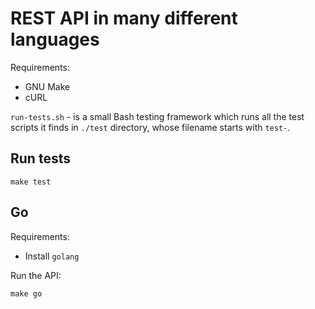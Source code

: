 # REST API in many different languages

Requirements:
- GNU Make
- cURL

`run-tests.sh` - is a small Bash testing framework which runs all the test
scripts it finds in `./test` directory, whose filename starts with `test-`.

## Run tests
```
make test
```

## Go

Requirements:
- Install `golang`

Run the API:
```
make go
```
